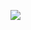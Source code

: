 [![](https://github-readme-stats.vercel.app/api?username=suqingdong&show_icons=true&theme=react)](https://github.com/anuraghazra/github-readme-stats)
